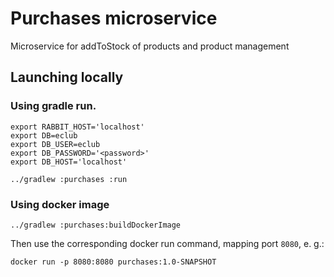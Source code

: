 # Purchases microservice

Microservice for addToStock of products and product management

## Launching locally

### Using gradle run.
```shell
export RABBIT_HOST='localhost'
export DB=eclub
export DB_USER=eclub
export DB_PASSWORD='<password>'
export DB_HOST='localhost' 

../gradlew :purchases :run
```
### Using docker image
```shell
../gradlew :purchases:buildDockerImage
```
Then use the corresponding docker run command, mapping port `8080`, e. g.:
```shell
docker run -p 8080:8080 purchases:1.0-SNAPSHOT
```